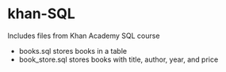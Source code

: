 # khan-SQL

Includes files from Khan Academy SQL course

- books.sql stores books in a table
- book_store.sql stores books with title, author, year, and price
